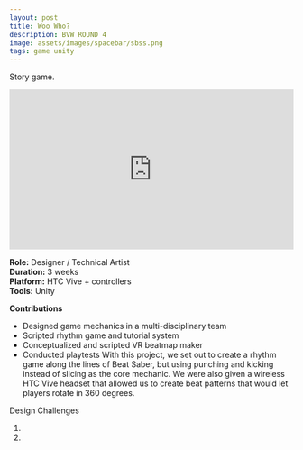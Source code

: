 ```yaml
---
layout: post
title: Woo Who?
description: BVW ROUND 4
image: assets/images/spacebar/sbss.png
tags: game unity
---
```


Story game.

<style>.embed-container { position: relative; padding-bottom: 56.25%; height: 0; overflow: hidden; max-width: 100%; } .embed-container iframe, .embed-container object, .embed-container embed { position: absolute; top: 0; left: 0; width: 100%; height: 100%; }</style><div class='embed-container'><iframe src='https://www.youtube.com/embed//c76v5xrVUfE' frameborder='0' allowfullscreen></iframe></div>

<p>
<b>Role:</b> Designer / Technical Artist<br>
<b>Duration:</b> 3 weeks<br>
<b>Platform:</b> HTC Vive + controllers<br>
<b>Tools:</b> Unity<br>
</p>

<p>
<b>Contributions</b><br>

- Designed game mechanics in a multi-disciplinary team
- Scripted rhythm game and tutorial system
- Conceptualized and scripted VR beatmap maker
- Conducted playtests
With this project, we set out to create a rhythm game along the lines of Beat Saber, but using punching and kicking instead of slicing as the core mechanic. We were also given a wireless HTC Vive headset that allowed us to create beat patterns that would let players rotate in 360 degrees.
</p>


Design Challenges

1.
2.
